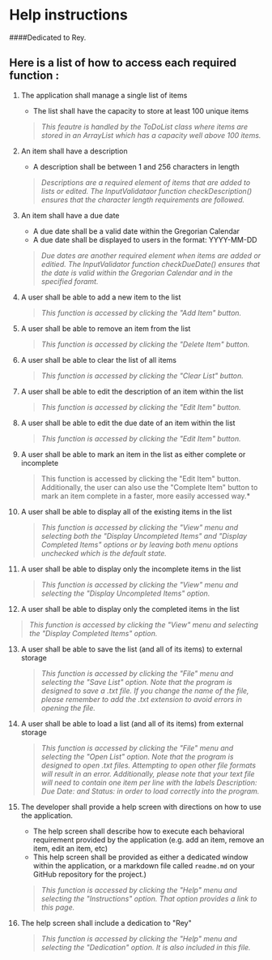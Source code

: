 # Help instructions
####Dedicated to Rey.
## Here is a list of how to access each required function :
1. The application shall manage a single list of items
    - The list shall have the capacity to store at least 100 unique items
    >*This feautre is handled by the ToDoList class where items are stored in an ArrayList which has a capacity well above 100 items.*

2. An item shall have a description
    - A description shall be between 1 and 256 characters in length
    
    >*Descriptions are a required element of items that are added to lists or edited. The InputValidataor function checkDescription() ensures that the character length requirements are followed.*
    
3. An item shall have a due date
    - A due date shall be a valid date within the Gregorian Calendar
    - A due date shall be displayed to users in the format: YYYY-MM-DD
    
    >*Due dates are another required element when items are added or editied. The InputValidator function checkDueDate() ensures that the date is valid within the Gregorian Calendar and in the specified foramt.*

4. A user shall be able to add a new item to the list

   >*This function is accessed by clicking the "Add Item" button.*
  
5. A user shall be able to remove an item from the list

    >*This function is accessed by clicking the "Delete Item" button.*

6. A user shall be able to clear the list of all items

    >*This function is accessed by clicking the "Clear List" button.*
    
7. A user shall be able to edit the description of an item within the list

    >*This function is accessed by clicking the "Edit Item" button.*
    
8. A user shall be able to edit the due date of an item within the list

    >*This function is accessed by clicking the "Edit Item" button.*
    
9. A user shall be able to mark an item in the list as either complete or incomplete

    >This function is accessed by clicking the "Edit Item" button. Additionally, the user can also use the "Complete Item" button to mark an item complete in a faster, more easily accessed way.*
    
10. A user shall be able to display all of the existing items in the list

    >*This function is accessed by clicking the "View" menu and selecting both the "Display Uncompleted Items" and "Display Completed Items" options or by leaving both menu options unchecked which is the default state.*
    
11. A user shall be able to display only the incomplete items in the list

    >*This function is accessed by clicking the "View" menu and selecting the "Display Uncompleted Items" option.*
    
12. A user shall be able to display only the completed items in the list

   >*This function is accessed by clicking the "View" menu and selecting the "Display Completed Items" option.*

13. A user shall be able to save the list (and all of its items) to external storage

    >*This function is accessed by clicking the "File" menu and selecting the "Save List" option. Note that the program is designed to save a .txt file. If you change the name of the file, please remember to add the .txt extension to avoid errors in opening the file.*
    
14. A user shall be able to load a list (and all of its items) from external storage

    >*This function is accessed by clicking the "File" menu and selecting the "Open List" option. Note that the program is designed to open .txt files. Attempting to open other file formats will result in an error. Additionally, please note that your text file will need to contain one item per line with the labels Description: Due Date: and Status: in order to load correctly into the program.*

15. The developer shall provide a help screen with directions on how to use the application.
    - The help screen shall describe how to execute each behavioral requirement provided by the application (e.g. add an item, remove an item, edit an item, etc)
    - This help screen shall be provided as either a dedicated window within the application, or a markdown file called `readme.md` on your GitHub repository for the project.)
    
     >*This function is accessed by clicking the "Help" menu and selecting the "Instructions" option. That option provides a link to this page.*
    
16. The help screen shall include a dedication to "Rey"

     >*This function is accessed by clicking the "Help" menu and selecting the "Dedication" option. It is also included in this file.*
